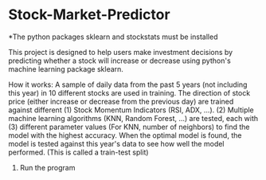 # Stock-Market-Predictor
*The python packages sklearn and stockstats must be installed

This project is designed to help users make investment decisions by predicting whether a stock will increase or decrease using python's
machine learning package sklearn. 

How it works:
A sample of daily data from the past 5 years (not including this year) in 10 different stocks are used in training.
The direction of stock price (either increase or decrease from the previous day) are trained against different 
(1) Stock Momentum Indicators (RSI, ADX, ...).
(2) Multiple machine learning algorithms (KNN, Random Forest, ...) are tested, each with  
(3) different parameter values (For KNN, number of neighbors) to find the model with the highest accuracy. 
When the optimal model is found, the model is tested against this year's data to see how well the model performed.
(This is called a train-test split)

1) Run the program

